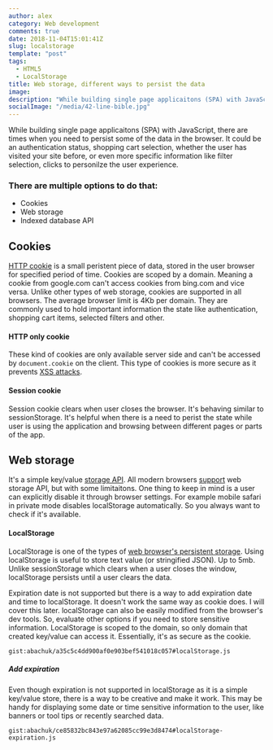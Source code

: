 ```yaml
---
author: alex
category: Web development
comments: true
date: 2018-11-04T15:01:41Z
slug: localstorage
template: "post"
tags:
  - HTML5
  - LocalStorage
title: Web storage, different ways to persist the data
image:
description: "While building single page applicaitons (SPA) with JavaScript, there are times when you need to persist some of the data in the browser. It could be an authentication status, shopping cart selection, whether the user has visited your site before, or even more specific information like filter selection, clicks to personilze the user experience.."
socialImage: "/media/42-line-bible.jpg"
---
```


While building single page applicaitons (SPA) with JavaScript, there are times when you need to persist some of the data in the browser. It could be an authentication status, shopping cart selection, whether the user has visited your site before, or even more specific information like filter selection, clicks to personilze the user experience.

### There are multiple options to do that:

- Cookies
- Web storage
- Indexed database API

## Cookies

[HTTP cookie](https://en.wikipedia.org/wiki/HTTP_cookie) is a small peristent piece of data, stored in the user browser for specified period of time. Cookies are scoped by a domain. Meaning a cookie from google.com can't access cookies from bing.com and vice versa. Unlike other types of web storage, cookies are supported in all browsers. The average browser limit is 4Kb per domain. They are commonly used to hold important information the state like authentication, shopping cart items, selected filters and other.

#### HTTP only cookie

These kind of cookies are only available server side and can't be accessed by `document.cookie` on the client. This type of cookies is more secure as it prevents [XSS attacks](<https://www.owasp.org/index.php/Cross-site_Scripting_(XSS)>).

#### Session cookie

Session cookie clears when user closes the browser. It's behaving similar to sessionStorage. It's helpful when there is a need to perist the state while user is using the application and browsing between different pages or parts of the app.

## Web storage

It's a simple key/value [storage API](https://www.w3.org/TR/webstorage/). All modern browsers [support](https://caniuse.com/#feat=namevalue-storage) web storage API, but with some limitaitons. One thing to keep in mind is a user can explicitly disable it through browser settings. For example mobile safari in private mode disables localStorage automatically. So you always want to check if it's available.

#### LocalStorage

LocalStorage is one of the types of [web browser's persistent storage](https://developer.mozilla.org/en-US/docs/Web/API/Web_Storage_API/Using_the_Web_Storage_API). Using localStorage is useful to store text value (or stringified JSON). Up to 5mb. Unlike sessionStorage which clears when a user closes the window, localStorage persists until a user clears the data.

Expiration date is not supported but there is a way to add expiration date and time to localStorage. It doesn't work the same way as cookie does. I will cover this later. localStorage can also be easily modified from the browser's dev tools. So, evaluate other options if you need to store sensitive information. LocalStorage is scoped to the domain, so only domain that created key/value can access it. Essentially, it's as secure as the cookie.

`gist:abachuk/a35c5c4dd900af0e903bef541018c057#localStorage.js`

<!-- https://gist.github.com/abachuk/a35c5c4dd900af0e903bef541018c057.js -->

##### Add expiration

Even though expiration is not supported in localStorage as it is a simple key/value store, there is a way to be creative and make it work. This may be handy for displaying some date or time sensitive information to the user, like banners or tool tips or recently searched data.

`gist:abachuk/ce85832bc843e97a62085cc99e3d8474#localStorage-expiration.js`

<!-- https://gist.github.com/abachuk/ce85832bc843e97a62085cc99e3d8474 -->
